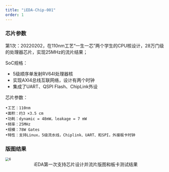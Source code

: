 ```yaml
---
title: "iEDA-Chip-001"
order: 1
---
```

### **芯片参数**

第1次：20220202，在110nm工艺“一生一芯”两个学生的CPU核设计，28万门级的处理器芯片，实现25MHz的流片结果；

SoC规格：

* 5级顺序单发射RV64I处理器核
* 实现AXI4总线互联网络，设计有两个时钟
* 集成了UART、QSPI Flash、ChipLink外设

芯片参数：

```
•工艺：110nm
•面积：约3 ×3.5 cm
•功耗：dynamic = 48mW，leakage = 7 mW
•频率：25MHz
•规模：78W Gates
•特性：支持Linux，5级流水线，Chiplink、UART、和SPI，外接板卡时钟
```

### **版图结果**


<!-- ![EDA精英挑战赛官方网站](/res/images/activities/tapeout/fig1.png "EDA精英挑战赛官方网站") -->

<img src="/res/images/activities/tapeout/fig1.png" alt="6" style="zoom:70%;" title ="iEDA第一次支持芯片设计并流片版图和板卡测试结果" />
<center>iEDA第一次支持芯片设计并流片版图和板卡测试结果</center>
